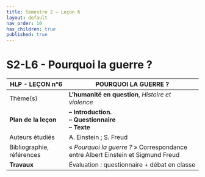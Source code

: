 ```yaml
---
title: Semestre 2 – Leçon 6
layout: default
nav_order: 10
has_children: true
published: true
---
```

# S2-L6 - Pourquoi la guerre ? 


| HLP - LEÇON n°6   | POURQUOI LA GUERRE ?    |
| ------------------------- | -------------------- |
| Thème(s)                  | **L’humanité en question**, *Histoire et violence*        |
| **Plan de la leçon**      | **– Introduction.<br> – Questionnaire <br>– Texte**      |
| Auteurs étudiés           | A. Einstein ; S. Freud    |
| Bibliographie, références | « *Pourquoi la guerre ?* » Correspondance entre Albert Einstein et Sigmund Freud |
| **Travaux**    | Évaluation : questionnaire + débat  en classe     |
